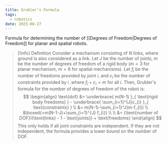 ```yaml
---
title: Grubler’s Formula
tags:
  - robotics
date: 2023-08-27
---
```


Formula for determining the number of [[Degrees of Freedom|Degrees of Freedom]] for planar and spatial robots.

>[!info] Definition
>Consider a mechanism consisting of $N$ links, where ground is also considered as a link. Let $J$ be the number of joints, $m$ be the number of degrees of freedom of a rigid body ($m = 3$ for planar mechanism, $m=6$ for spatial mechanisms). Let $f_{i}$ be the number of freedoms provided by joint $i$, and $c_{i}$ be the number of constraints provided by $i$ .where $f_{i} + c_{i} = m$ for all $i$.
>Then, Grubler's formula for the number of degrees of freedom of the robot is:
>$$
>\begin{align}
>\text{dof} &= \underbrace{ m(N-1) }_{ \text{rigid body freedoms} } - \underbrace{ \sum_{i=1}^{J}c_{i} }_{ \text{constraints} } \\
>&= m(N-1)-\sum_{i=1}^J(m-f_{i}) \\
>&\boxed{=m(N-1-J)+\sum_{i=1}^{J} f_{i}} \\ \\
>&= (\text{number of DOF})(\text{links} - 1 - \text{joints}) + \text{freedoms}
>\end{align}
>$$
>This only holds if all joint constraints are independent. If they are not independent, the formula provides a lower bound on the number of DOF.


